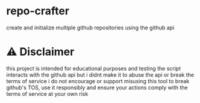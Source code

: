 # repo-crafter
create and initialize multiple github repositories using the github api

# ⚠️ Disclaimer
this project is intended for educational purposes and testing
the script interacts with the github api but i didnt make it to abuse the api or break the terms of service
i do not encourage or support misusing this tool to break github's TOS, use it responsibly and ensure your actions comply with the terms of service at your own risk
